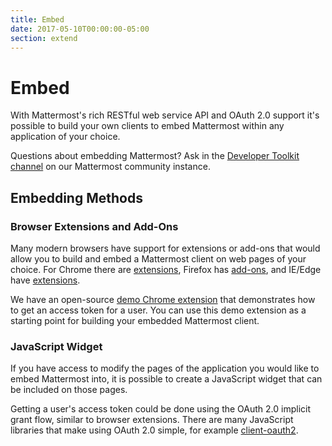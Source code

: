 ```yaml
---
title: Embed
date: 2017-05-10T00:00:00-05:00
section: extend
---
```


# Embed

With Mattermost's rich RESTful web service API and OAuth 2.0 support it's possible to build your own clients to embed Mattermost within any application of your choice.

Questions about embedding Mattermost? Ask in the [Developer Toolkit channel](https://pre-release.mattermost.com/core/channels/developer-toolkit) on our Mattermost community instance.

## Embedding Methods

### Browser Extensions and Add-Ons

Many modern browsers have support for extensions or add-ons that would allow you to build and embed a Mattermost client on web pages of your choice. For Chrome there are [extensions](https://developer.chrome.com/extensions), Firefox has [add-ons](https://addons.mozilla.org/en-US/developers/), and IE/Edge have [extensions](https://docs.microsoft.com/en-us/microsoft-edge/extensions).

We have an open-source [demo Chrome extension](https://github.com/mattermost/mattermost-chrome-extension) that demonstrates how to get an access token for a user. You can use this demo extension as a starting point for building your embedded Mattermost client.

### JavaScript Widget

If you have access to modify the pages of the application you would like to embed Mattermost into, it is possible to create a JavaScript widget that can be included on those pages.

Getting a user's access token could be done using the OAuth 2.0 implicit grant flow, similar to browser extensions. There are many JavaScript libraries that make using OAuth 2.0 simple, for example [client-oauth2](https://www.npmjs.com/package/client-oauth2).